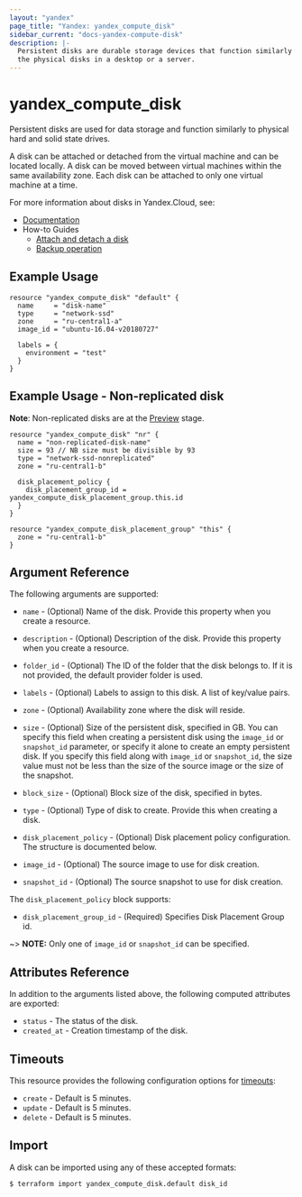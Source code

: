 ```yaml
---
layout: "yandex"
page_title: "Yandex: yandex_compute_disk"
sidebar_current: "docs-yandex-compute-disk"
description: |-
  Persistent disks are durable storage devices that function similarly to
  the physical disks in a desktop or a server.
---
```


# yandex\_compute\_disk

Persistent disks are used for data storage and function similarly to physical hard and solid state drives.

A disk can be attached or detached from the virtual machine and can be located locally. A disk can be moved between virtual machines within the same availability zone. Each disk can be attached to only one virtual machine at a time.

For more information about disks in Yandex.Cloud, see:

* [Documentation](https://cloud.yandex.com/docs/compute/concepts/disk)
* How-to Guides
    * [Attach and detach a disk](https://cloud.yandex.com/docs/compute/concepts/disk#attach-detach)
    * [Backup operation](https://cloud.yandex.com/docs/compute/concepts/disk#backup)

## Example Usage

```hcl
resource "yandex_compute_disk" "default" {
  name     = "disk-name"
  type     = "network-ssd"
  zone     = "ru-central1-a"
  image_id = "ubuntu-16.04-v20180727"

  labels = {
    environment = "test"
  }
}
```

## Example Usage - Non-replicated disk

**Note**: Non-replicated disks are at the [Preview](https://cloud.yandex.com/docs/overview/concepts/launch-stages) 
          stage.

```hcl
resource "yandex_compute_disk" "nr" {
  name = "non-replicated-disk-name"
  size = 93 // NB size must be divisible by 93  
  type = "network-ssd-nonreplicated"
  zone = "ru-central1-b"

  disk_placement_policy {
    disk_placement_group_id = yandex_compute_disk_placement_group.this.id
  }
}

resource "yandex_compute_disk_placement_group" "this" {
  zone = "ru-central1-b"
}
```

## Argument Reference

The following arguments are supported:


* `name` -
  (Optional)
  Name of the disk. Provide this property when
  you create a resource.

* `description` -
  (Optional) Description of the disk. Provide this property when
  you create a resource.

* `folder_id` - 
  (Optional) The ID of the folder that the disk belongs to.
  If it is not provided, the default provider folder is used.

* `labels` -
  (Optional)
  Labels to assign to this disk. A list of key/value pairs.

* `zone` -
  (Optional)
  Availability zone where the disk will reside.

* `size` -
  (Optional)
  Size of the persistent disk, specified in GB. You can specify this
  field when creating a persistent disk using the `image_id` or `snapshot_id`
  parameter, or specify it alone to create an empty persistent disk.
  If you specify this field along with `image_id` or `snapshot_id`,
  the size value must not be less than the size of the source image
  or the size of the snapshot.

* `block_size` - (Optional) Block size of the disk, specified in bytes.

* `type` - (Optional) Type of disk to create. Provide this when creating a disk.
  
* `disk_placement_policy` - (Optional) Disk placement policy configuration. The structure is documented below.

* `image_id` -  (Optional) The source image to use for disk creation.

* `snapshot_id` - (Optional) The source snapshot to use for disk creation.

The `disk_placement_policy` block supports:

* `disk_placement_group_id` - (Required) Specifies Disk Placement Group id.

~> **NOTE:** Only one of `image_id` or `snapshot_id` can be specified.

## Attributes Reference

In addition to the arguments listed above, the following computed attributes are exported:
  
* `status` - The status of the disk.  
* `created_at` - Creation timestamp of the disk.

## Timeouts

This resource provides the following configuration options for
[timeouts](https://www.terraform.io/docs/language/resources/syntax.html#operation-timeouts):

- `create` - Default is 5 minutes.
- `update` - Default is 5 minutes.
- `delete` - Default is 5 minutes.

## Import

A disk can be imported using any of these accepted formats:

```
$ terraform import yandex_compute_disk.default disk_id
```
